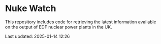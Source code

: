 # Nuke Watch

This repository includes code for retrieving the latest information available on the output of EDF nuclear power plants in the UK.

Last updated: 2025-01-14 12:26